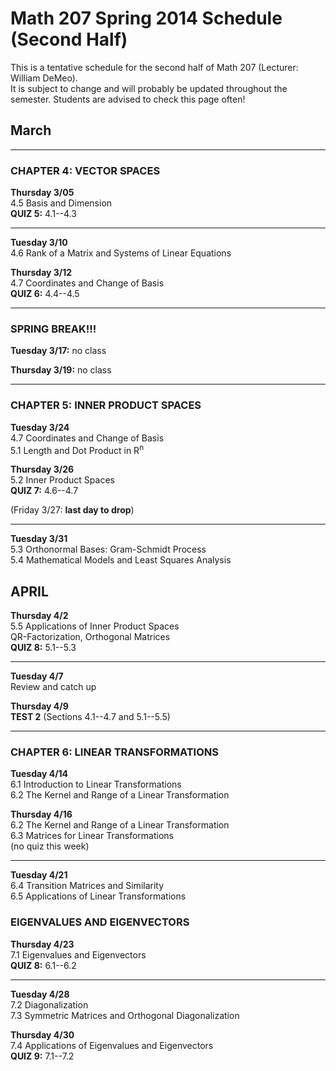 # Math 207 Spring 2014 Schedule (Second Half)

This is a tentative schedule for the second half of Math 207
(Lecturer: William DeMeo).  
It is subject to change and will probably be updated throughout the semester. 
Students are advised to check this page often!


## March


---------------------------------------------------------  

### CHAPTER 4: VECTOR SPACES

**Thursday 3/05**  
4.5 Basis and Dimension  
**QUIZ 5:** 4.1--4.3
 
---------------------------------------------------------  

**Tuesday 3/10**  
4.6 Rank of a Matrix and Systems of Linear Equations  

**Thursday 3/12**  
4.7 Coordinates and Change of Basis  
**QUIZ 6:** 4.4--4.5  

---------------------------------------------------------  

### SPRING BREAK!!!

**Tuesday 3/17:** no class  

**Thursday 3/19:** no class  

---------------------------------------------------------  

### CHAPTER 5: INNER PRODUCT SPACES

**Tuesday 3/24**  
4.7 Coordinates and Change of Basis  
5.1 Length and Dot Product in R<sup>n</sup>  

**Thursday 3/26**  
5.2 Inner Product Spaces  
**QUIZ 7:** 4.6--4.7

(Friday 3/27: **last day to drop**)  

---------------------------------------------------------  

**Tuesday 3/31**  
5.3 Orthonormal Bases: Gram-Schmidt Process  
5.4 Mathematical Models and Least Squares Analysis  

## APRIL


**Thursday 4/2**  
5.5 Applications of Inner Product Spaces  
QR-Factorization, Orthogonal Matrices   
**QUIZ 8:** 5.1--5.3

---------------------------------------------------------  

**Tuesday 4/7**  
Review and catch up

**Thursday 4/9**  
**TEST 2** (Sections 4.1--4.7 and 5.1--5.5)

--------------------------------------------------------  

### CHAPTER 6: LINEAR TRANSFORMATIONS

**Tuesday 4/14**  
6.1 Introduction to Linear Transformations  
6.2 The Kernel and Range of a Linear Transformation   

**Thursday 4/16**  
6.2 The Kernel and Range of a Linear Transformation   
6.3 Matrices for Linear Transformations  
(no quiz this week)

---------------------------------------------------------  
**Tuesday 4/21**  
6.4 Transition Matrices and Similarity  
6.5 Applications of Linear Transformations  

### EIGENVALUES AND EIGENVECTORS

**Thursday 4/23**  
7.1 Eigenvalues and Eigenvectors  
**QUIZ 8:** 6.1--6.2

---------------------------------------------------------  
**Tuesday 4/28**  
7.2 Diagonalization  
7.3 Symmetric Matrices and Orthogonal Diagonalization  

**Thursday 4/30**  
7.4 Applications of Eigenvalues and Eigenvectors  
**QUIZ 9:** 7.1--7.2


                                                                  
